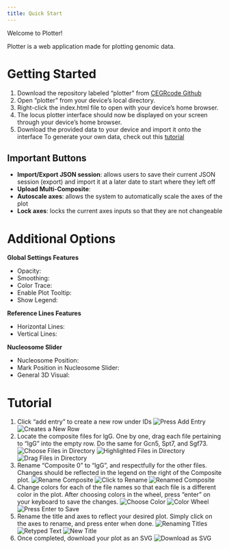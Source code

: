 ```yaml
---
title: Quick Start
---
```


Welcome to Plotter! 

Plotter is a web application made for plotting genomic data. 

# Getting Started 
1. Download the repository labeled “plotter” from [CEGRcode Github](https://github.com/CEGRcode)
2. Open “plotter” from your device’s local directory.
3. Right-click the index.html file to open with your device’s home browser.
4. The locus plotter interface should now be displayed on your screen through your device’s home browser. 
5. Download the provided data to your device and import it onto the interface
To generate your own data, check out this [tutorial](https://github.com/CEGRcode/scriptmanager-docs/blob/main/docs/Tutorials/chipexo-tutorial.md)

## Important Buttons
- **Import/Export JSON session**: allows users to save their current JSON session (export) and import it at a later date to start where they left off
- **Upload Multi-Composite**: 
- **Autoscale axes**: allows the system to automatically scale the axes of the plot
- **Lock axes**: locks the current axes inputs so that they are not changeable 

# Additional Options
**Global Settings Features**
- Opacity: 
- Smoothing: 
- Color Trace: 
- Enable Plot Tooltip: 
- Show Legend: 

**Reference Lines Features**
- Horizontal Lines:
- Vertical Lines: 

**Nucleosome Slider**
- Nucleosome Position: 
- Mark Position in Nucleosome Slider: 
- General 3D Visual: 


# Tutorial
1. Click “add entry” to create a new row under IDs
![Press Add Entry](chitvan/image1.png)
![Creates a New Row](chitvan/image2.png)
2. Locate the composite files for lgG. One by one, drag each file pertaining to “lgG” into the empty row. Do the same for Gcn5, Spt7, and Sgf73.
![Choose Files in Directory](chitvan/image3.png)
![Highlighted Files in Directory](chitvan/image4.png)
![Drag Files in Directory](chitvan/image5.png)
3. Rename “Composite 0” to “lgG”, and respectfully for the other files. Changes should be reflected in the legend on the right of the Composite plot.
![Rename Composite](chitvan/image6.png)
![Click to Rename](chitvan/image7.png)
![Renamed Composite](chitvan/image8.png)
4. Change colors for each of the file names so that each file is a different color in the plot. After choosing colors in the wheel, press “enter” on your keyboard to save the changes.
![Choose Color](chitvan/image9.png)
![Color Wheel](chitvan/image10.png)
![Press Enter to Save](chitvan/image11.png)
5. Rename the title and axes to reflect your desired plot. Simply click on the axes to rename, and press enter when done.
![Renaming Titles](chitvan/image12.png)
![Retyped Text](chitvan/image13.png)
![New Title](chitvan/image14.png)
6. Once completed, download your plot as an SVG
![Download as SVG](chitvan/image15.png)

